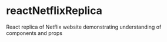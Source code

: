 # reactNetflixReplica
React replica of Netflix website demonstrating understanding of components and props
